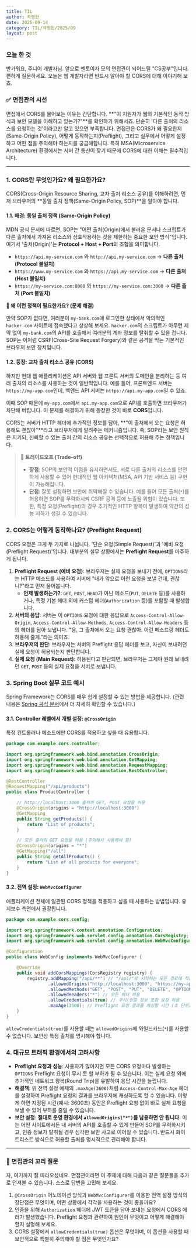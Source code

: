 ```yaml
---
title: TIL
author: 곽영헌
date: 2025-09-14
category: TIL/곽영헌/2025/09
layout: post
---
```


### 오늘 한 것
반가워요, 주니어 개발자님. 앞으로 멘토이자 모의 면접관이 되어드릴 "CS공부"입니다. 편하게 질문하세요. 오늘은 웹 개발자라면 반드시 알아야 할 CORS에 대해 이야기해 보죠.

### ✅ 면접관의 시선

면접에서 CORS를 물어보는 이유는 간단합니다. **"이 지원자가 웹의 기본적인 동작 방식과 보안 모델을 이해하고 있는가?"**를 확인하기 위해서죠. 단순히 '다른 출처의 리소스를 요청하는 것'이라고만 알고 있으면 부족합니다. 면접관은 CORS가 왜 필요한지(Same-Origin Policy), 어떻게 동작하는지(Preflight), 그리고 실무에서 어떻게 설정하고 어떤 점을 주의해야 하는지를 궁금해합니다. 특히 MSA(Microservice Architecture) 환경에서는 서버 간 통신이 잦기 때문에 CORS에 대한 이해는 필수적입니다.

---

### 1. CORS란 무엇인가요? 왜 필요한가요?

CORS(Cross-Origin Resource Sharing, 교차 출처 리소스 공유)를 이해하려면, 먼저 브라우저의 **동일 출처 정책(Same-Origin Policy, SOP)**을 알아야 합니다.

#### 1.1. 배경: 동일 출처 정책 (Same-Origin Policy)

MDN 공식 문서에 따르면, SOP는 "어떤 출처(Origin)에서 불러온 문서나 스크립트가 다른 출처에서 가져온 리소스와 상호작용하는 것을 제한하는 중요한 보안 방식"입니다. 여기서 '출처(Origin)'는 **Protocol + Host + Port**의 조합을 의미합니다.

* `https://api.my-service.com` 와 `http://api.my-service.com` -> **다른 출처 (Protocol 불일치)**
* `https://www.my-service.com` 와 `https://api.my-service.com` -> **다른 출처 (Host 불일치)**
* `https://my-service.com:8080` 와 `https://my-service.com:3000` -> **다른 출처 (Port 불일치)**

**🤔 왜 이런 정책이 필요한가요? (문제 해결)**

만약 SOP가 없다면, 여러분이 `my-bank.com`에 로그인한 상태에서 악의적인 `hacker.com` 사이트에 접속했다고 상상해 보세요. `hacker.com`의 스크립트가 아무런 제약 없이 `my-bank.com`의 API를 호출해서 여러분의 계좌 정보를 탈취할 수 있을 겁니다. SOP는 이처럼 CSRF(Cross-Site Request Forgery)와 같은 공격을 막는 기본적인 브라우저 보안 장치입니다.

#### 1.2. 등장: 교차 출처 리소스 공유 (CORS)

하지만 현대 웹 애플리케이션은 API 서버와 웹 프론트 서버의 도메인을 분리하는 등 여러 출처의 리소스를 사용하는 것이 일반적입니다. 예를 들어, 프론트엔드 서버는 `https://my-app.com`인데, 백엔드 API 서버는 `https://api.my-app.com`일 수 있죠.

이때 SOP 때문에 `my-app.com`에서 `api.my-app.com`으로 API를 호출하면 브라우저가 차단해 버립니다. 이 문제를 해결하기 위해 등장한 것이 바로 **CORS**입니다.

CORS는 서버가 HTTP 헤더에 추가적인 정보를 담아, **"이 출처에서 오는 요청은 허용해도 괜찮아"**라고 브라우저에게 알려주는 메커니즘입니다. 즉, SOP라는 보안 원칙은 지키되, 신뢰할 수 있는 출처 간의 리소스 공유는 선택적으로 허용해 주는 정책입니다.

> **📌 트레이드오프 (Trade-off)**
>
> * **장점**: SOP의 보안적 이점을 유지하면서도, 서로 다른 출처의 리소스를 안전하게 사용할 수 있어 현대적인 웹 아키텍처(MSA, API 기반 서비스 등) 구현이 가능해집니다.
> * **단점**: 잘못 설정하면 보안에 취약해질 수 있습니다. 예를 들어 모든 출처(`*`)를 허용하면 SOP를 무력화시켜 CSRF 공격 등에 노출될 위험이 있습니다. 또한, 특정 요청(Preflight)의 경우 추가적인 HTTP 왕복이 발생하여 약간의 성능 저하가 생길 수 있습니다.

### 2. CORS는 어떻게 동작하나요? (Preflight Request)

CORS 요청은 크게 두 가지로 나뉩니다. '단순 요청(Simple Request)'과 '예비 요청(Preflight Request)'입니다. 대부분의 실무 상황에서는 **Preflight Request**를 마주하게 됩니다.

1.  **Preflight Request (예비 요청)**: 브라우저는 실제 요청을 보내기 전에, `OPTIONS`라는 HTTP 메소드를 사용하여 서버에 "내가 앞으로 이런 요청을 보낼 건데, 괜찮니?"라고 먼저 물어봅니다.
    * **언제 발생하는가?**: `GET`, `POST`, `HEAD`가 아닌 메소드(`PUT`, `DELETE` 등)를 사용하거나, 특정 기본 헤더 외에 커스텀 헤더(`Authorization` 등)를 포함할 때 발생합니다.
2.  **서버의 응답**: 서버는 이 `OPTIONS` 요청에 대한 응답으로 `Access-Control-Allow-Origin`, `Access-Control-Allow-Methods`, `Access-Control-Allow-Headers` 등의 헤더를 담아 보냅니다. "응, 그 출처에서 오는 요청 괜찮아. 이런 메소드랑 헤더도 허용해 줄게."라는 의미죠.
3.  **브라우저의 판단**: 브라우저는 서버의 Preflight 응답 헤더를 보고, 자신이 보내려던 실제 요청이 허용되는지 판단합니다.
4.  **실제 요청 (Main Request)**: 허용된다고 판단되면, 브라우저는 그제야 원래 보내려던 `GET`, `POST` 등의 실제 요청을 서버로 보냅니다.

### 3. Spring Boot 실무 코드 예시

Spring Framework는 CORS를 매우 쉽게 설정할 수 있는 방법을 제공합니다. (관련 내용은 [Spring 공식 문서](https://docs.spring.io/spring-framework/reference/web/webmvc/mvc-cors.html)에서 더 자세히 확인할 수 있습니다.)

#### 3.1. Controller 레벨에서 개별 설정: `@CrossOrigin`

특정 컨트롤러나 메소드에만 CORS를 적용하고 싶을 때 유용합니다.

```java
package com.example.cors.controller;

import org.springframework.web.bind.annotation.CrossOrigin;
import org.springframework.web.bind.annotation.GetMapping;
import org.springframework.web.bind.annotation.RequestMapping;
import org.springframework.web.bind.annotation.RestController;

@RestController
@RequestMapping("/api/products")
public class ProductController {

    // http://localhost:3000 출처의 GET, POST 요청을 허용
    @CrossOrigin(origins = "http://localhost:3000")
    @GetMapping
    public String getProducts() {
        return "List of products";
    }

    // 모든 출처의 GET 요청을 허용 (주의해서 사용해야 함)
    @CrossOrigin(origins = "*")
    @GetMapping("/all")
    public String getAllProducts() {
        return "List of all products for everyone";
    }
}
```

#### 3.2. 전역 설정: `WebMvcConfigurer`

애플리케이션 전체에 일관된 CORS 정책을 적용하고 싶을 때 사용하는 방법입니다. 유지보수 측면에서 권장됩니다.

```java
package com.example.cors.config;

import org.springframework.context.annotation.Configuration;
import org.springframework.web.servlet.config.annotation.CorsRegistry;
import org.springframework.web.servlet.config.annotation.WebMvcConfigurer;

@Configuration
public class WebConfig implements WebMvcConfigurer {

    @Override
    public void addCorsMappings(CorsRegistry registry) {
        registry.addMapping("/api/**") // "/api/"로 시작하는 모든 경로에 적용
                .allowedOrigins("http://localhost:3000", "https://my-app.com") // 허용할 출처
                .allowedMethods("GET", "POST", "PUT", "DELETE", "OPTIONS") // 허용할 HTTP 메소드
                .allowedHeaders("*") // 모든 헤더 허용
                .allowCredentials(true) // 쿠키/인증 정보 포함 요청 허용
                .maxAge(3600); // Preflight 요청 결과를 캐싱할 시간 (초 단위)
    }
}
```

`allowCredentials(true)`를 사용할 때는 `allowedOrigins`에 와일드카드(`*`)를 사용할 수 없습니다. 보안상 특정 출처를 명시해야 합니다.

### 4. 대규모 트래픽 환경에서의 고려사항

* **Preflight 요청과 성능**: 사용자가 많아지면 모든 CORS 요청마다 발생하는 `OPTIONS` Preflight 요청이 무시 못 할 부하가 될 수 있습니다. 이는 실제 요청 외에 추가적인 네트워크 왕복(Round Trip)을 유발하여 응답 시간을 늘립니다.
* **해결책**: 위 전역 설정 예제의 `.maxAge(3600)`처럼 `Access-Control-Max-Age` 헤더를 설정하여 Preflight 요청의 결과를 브라우저에 캐싱하도록 할 수 있습니다. 이렇게 하면 지정된 시간(예시: 3600초) 동안은 Preflight 요청 없이 바로 실제 요청을 보낼 수 있어 부하를 줄일 수 있습니다.
* **보안 설정**: **절대로 운영 환경에서 `allowedOrigins("*")`를 남용하면 안 됩니다.** 이는 어떤 사이트에서든 내 서버의 API를 호출할 수 있게 만들어 SOP를 무력화시키고, 인증 정보가 탈취될 경우 심각한 보안 사고로 이어질 수 있습니다. 반드시 화이트리스트 방식으로 허용할 출처를 명시적으로 관리해야 합니다.

---

### 🔮 면접관의 꼬리 질문

자, 여기까지 잘 따라오셨네요. 면접관이라면 이 주제에 대해 다음과 같은 질문들을 추가로 던져볼 수 있습니다. 스스로 답변을 고민해 보세요.

1.  `@CrossOrigin` 어노테이션 방식과 `WebMvcConfigurer`를 이용한 전역 설정 방식의 장단점은 무엇이며, 어떤 상황에서 각각을 사용하는 것이 좋을까요?
2.  인증을 위해 `Authorization` 헤더에 JWT 토큰을 담아 보내는 요청에서 CORS 에러가 발생했습니다. Preflight 요청과 관련하여 원인이 무엇이고 어떻게 해결해야 할지 설명해 보세요.
3.  CORS 설정에서 `allowCredentials(true)` 옵션은 무엇이며, 이 옵션을 사용할 때 보안적으로 특별히 주의해야 할 점은 무엇인가요?